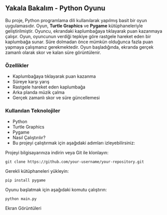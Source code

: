 ## Yakala Bakalım - Python Oyunu
Bu proje, Python programlama dili kullanılarak yapılmış basit bir oyun uygulamasıdır. Oyun, **Turtle Graphics** ve **Pygame** kütüphaneleriyle geliştirilmiştir. Oyuncu, ekrandaki kaplumbağaya tıklayarak puan kazanmaya çalışır. Oyun, oyuncunun verdiği tepkiye göre rastgele hareket eden bir kaplumbağa sunar. Süre dolmadan önce mümkün olduğunca fazla puan yapmaya çalışmanız gerekmektedir. Oyun başladığında, ekranda gerçek zamanlı olarak skor ve kalan süre görüntülenir.

### Özellikler
- Kaplumbağaya tıklayarak puan kazanma
- Süreye karşı yarış
- Rastgele hareket eden kaplumbağa
- Arka planda müzik çalma
- Gerçek zamanlı skor ve süre güncellemesi

### Kullanılan Teknolojiler
- Python
- Turtle Graphics
- Pygame
- Nasıl Çalıştırılır?
- Bu projeyi çalıştırmak için aşağıdaki adımları izleyebilirsiniz:

Projeyi bilgisayarınıza indirin veya Git ile klonlayın:

```
git clone https://github.com/your-username/your-repository.git
```

Gerekli kütüphaneleri yükleyin:

```
pip install pygame
```

Oyunu başlatmak için aşağıdaki komutu çalıştırın:

```
python main.py
```

Ekran Görüntüleri
